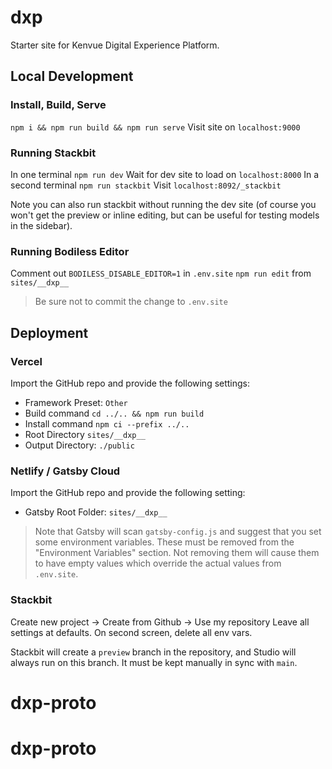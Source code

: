 # __dxp__

Starter site for Kenvue Digital Experience Platform.

## Local Development

### Install, Build, Serve

`npm i && npm run build && npm run serve`
Visit site on `localhost:9000`

### Running Stackbit

In one terminal `npm run dev`
Wait for dev site to load on `localhost:8000`
In a second terminal `npm run stackbit`
Visit `localhost:8092/_stackbit`

Note you can also run stackbit without running the dev site (of course you won't
get the preview or inline editing, but can be useful for testing models in the
sidebar).

### Running Bodiless Editor

Comment out `BODILESS_DISABLE_EDITOR=1` in `.env.site`
`npm run edit` from `sites/__dxp__`
> Be sure not to commit the change to `.env.site`

## Deployment

### Vercel

Import the GitHub repo and provide the following settings:
- Framework Preset: `Other`
- Build command `cd ../.. && npm run build`
- Install command `npm ci --prefix ../..`
- Root Directory `sites/__dxp__`
- Output Directory: `./public`

### Netlify / Gatsby Cloud

Import the GitHub repo and provide the following setting:
- Gatsby Root Folder: `sites/__dxp__`

> Note that Gatsby will scan `gatsby-config.js` and suggest that you set some
> environment variables. These must be removed from the "Environment Variables"
> section. Not removing them will cause them to have empty values which override
> the actual values from `.env.site`.

### Stackbit

Create new project -> Create from Github -> Use my repository
Leave all settings at defaults.
On second screen, delete all env vars.

Stackbit will create a `preview` branch in the repository, and Studio will always
run on this branch.  It must be kept manually in sync with `main`.
# dxp-proto
# dxp-proto
